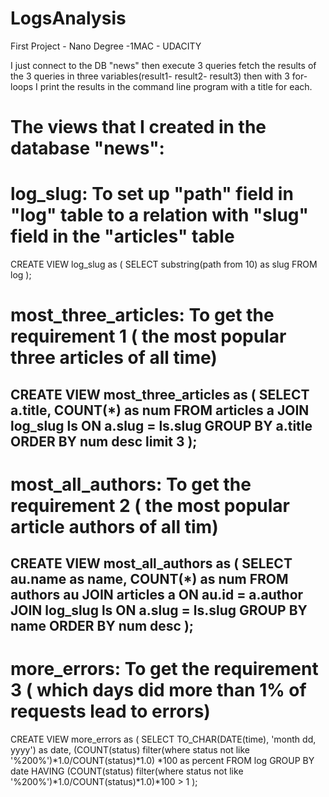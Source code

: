 # LogsAnalysis
First Project - Nano Degree -1MAC - UDACITY

I just connect to the DB "news" 
then execute 3 queries fetch the results of the 3 queries in three variables(result1- result2- result3)
then with 3 for-loops I print the results in the command line program with a title for each.

# The views that I created in the database "news":

# log_slug: To set up  "path" field in "log" table to a relation with "slug" field in the "articles" table
CREATE VIEW log_slug as 
(
SELECT substring(path from 10) as slug FROM log
);

# most_three_articles: To get the requirement 1 ( the most popular three articles of all time)
CREATE VIEW most_three_articles as
(
SELECT a.title, COUNT(*) as num
FROM articles a
JOIN log_slug ls
ON a.slug = ls.slug
GROUP BY a.title
ORDER BY num desc
limit 3
);
----------------------------------------
# most_all_authors: To get the requirement 2 ( the most popular article authors of all tim)
CREATE VIEW most_all_authors as 
(
SELECT au.name as name, COUNT(*) as num
FROM authors au
JOIN articles a
ON au.id = a.author
JOIN log_slug ls
ON a.slug = ls.slug
GROUP BY name
ORDER BY num desc
);
---------------------------------------------------------------------
# more_errors: To get the requirement 3 ( which days did more than 1% of requests lead to errors)
CREATE VIEW more_errors as
( 
SELECT TO_CHAR(DATE(time), 'month dd, yyyy') as date, (COUNT(status) filter(where status not like '%200%')*1.0/COUNT(status)*1.0) *100 as percent 
FROM log
GROUP BY date 
HAVING (COUNT(status) filter(where status not like '%200%')*1.0/COUNT(status)*1.0)*100 > 1
);
